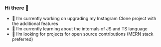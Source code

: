 ### Hi there 👋

<!--
**Deep512/Deep512** is a ✨ _special_ ✨ repository because its `README.md` (this file) appears on your GitHub profile.

Here are some ideas to get you started:

- 🔭 I’m currently working on ...
- 🌱 I’m currently learning ...
- 👯 I’m looking to collaborate on ...
- 🤔 I’m looking for help with ...
- 💬 Ask me about ...
- 📫 How to reach me: ...
- 😄 Pronouns: ...
- ⚡ Fun fact: ...
-->
- 🔭 I’m currently working on upgrading my Instagram Clone project with the additional features
- 🌱 I’m currently learning about the internals of JS and TS language
- 🤔 I’m looking for projects for open source contributions (MERN stack preferred)
